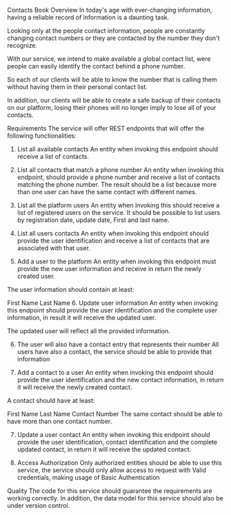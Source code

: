 Contacts Book
Overview
In today's age with ever-changing information, having a reliable record of information is a daunting task.

Looking only at the people contact information, people are constantly changing contact numbers or they are contacted by the number they don't recognize.

With our service, we intend to make available a global contact list, were people can easily identify the contact behind a phone number.

So each of our clients will be able to know the number that is calling them without having them in their personal contact list.

In addition, our clients will be able to create a safe backup of their contacts on our platform, losing their phones will no longer imply to lose all of your contacts.

Requirements
The service will offer REST endpoints that will offer the following functionalities:

1. List all available contacts
An entity when invoking this endpoint should receive a list of contacts.

2. List all contacts that match a phone number
An entity when invoking this endpoint, should provide a phone number and receive a list of contacts matching the phone number. The result should be a list because more than one user can have the same contact with different names.

3. List all the platform users
An entity when invoking this should receive a list of registered users on the service. It should be possible to list users by registration date, update date, First and last name.

4. List all users contacts
An entity when invoking this endpoint should provide the user identification and receive a list of contacts that are associated with that user.

5. Add a user to the platform
An entity when invoking this endpoint must provide the new user information and receive in return the newly created user.

The user information should contain at least:

First Name
Last Name
6. Update user information
An entity when invoking this endpoint should provide the user identification and the complete user information, in result it will receive the updated user.

The updated user will reflect all the provided information.

6. The user will also have a contact entry that represents their number
All users have also a contact, the service should be able to provide that information

7. Add a contact to a user
An entity when invoking this endpoint should provide the user identification and the new contact information, in return it will receive the newly created contact.

A contact should have at least:

First Name
Last Name
Contact Number
The same contact should be able to have more than one contact number.

7. Update a user contact
An entity when invoking this endpoint should provide the user identification, contact identification and the complete updated contact, in return it will receive the updated contact.

8. Access Authorization
Only authorized entities should be able to use this service, the service should only allow access to request with Valid credentials, making usage of Basic Authentication

Quality
The code for this service should guarantee the requirements are working correctly. In addition, the data model for this service should also be under version control.
 
 







